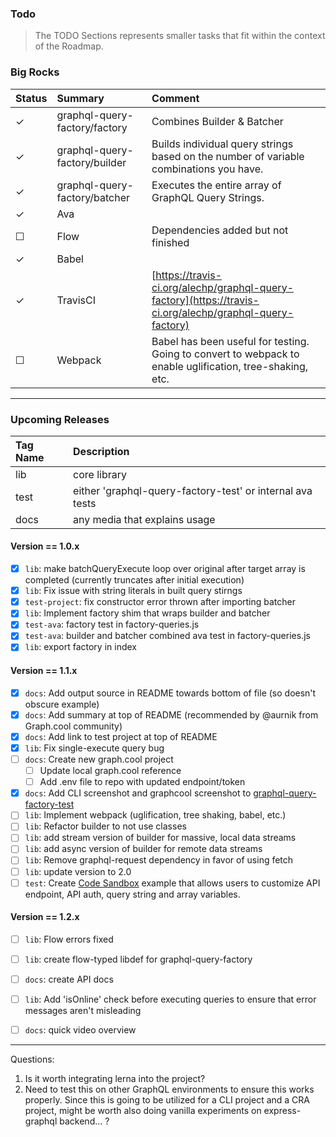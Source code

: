 ### Todo
> The TODO Sections represents smaller tasks that fit within the context of the Roadmap.

### Big Rocks
| Status | Summary | Comment |
|:-------|:---------|:--------|
| ✓ | graphql-query-factory/factory | Combines Builder & Batcher |
| ✓ | graphql-query-factory/builder | Builds individual query strings based on the number of variable combinations you have. |
| ✓ | graphql-query-factory/batcher | Executes the entire array of GraphQL Query Strings. |
| ✓ | Ava | |
| ☐ | Flow | Dependencies added but not finished |
| ✓ | Babel | |
| ✓ | TravisCI | [https://travis-ci.org/alechp/graphql-query-factory](https://travis-ci.org/alechp/graphql-query-factory)|
| ☐ | Webpack | Babel has been useful for testing. Going to convert to webpack to enable uglification, tree-shaking, etc. |

----------------------------------------------

### Upcoming Releases

| Tag Name | Description |
|:---------|:------------|
| lib | core library |
| test | either 'graphql-query-factory-test' or internal ava tests |
| docs | any media that explains usage |

#### Version == 1.0.x
* [x] `lib`: make batchQueryExecute loop over original after target array is completed (currently truncates after initial execution)
* [x] `lib`: Fix issue with string literals in built query stirngs
* [x] `test-project`: fix constructor error thrown after importing batcher
* [x] `lib`: Implement factory shim that wraps builder and batcher
* [x] `test-ava`: factory test in factory-queries.js
* [x] `test-ava`: builder and batcher combined ava test in factory-queries.js
* [x] `lib`: export factory in index

#### Version == 1.1.x
* [x] `docs`: Add output source in README towards bottom of file (so doesn't obscure example)
* [x] `docs`: Add summary at top of README (recommended by @aurnik from Graph.cool community)
* [x] `docs`: Add link to test project at top of README
* [x] `lib`: Fix single-execute query bug
* [ ] `docs`: Create new graph.cool project
  * [ ] Update local graph.cool reference
  * [ ] Add .env file to repo with updated endpoint/token
* [x] `docs`: Add CLI screenshot and graphcool screenshot to [graphql-query-factory-test](https://github.com/alechp/graphql-query-factory-test)
* [ ] `lib`: Implement webpack (uglification, tree shaking, babel, etc.)
* [ ] `lib`: Refactor builder to not use classes
* [ ] `lib`: add stream version of builder for massive, local data streams
* [ ] `lib`: add async version of builder for remote data streams
* [ ] `lib`: Remove graphql-request dependency in favor of using fetch
* [ ] `lib`: update version to 2.0
* [ ] `test`: Create [Code Sandbox](https://codesandbox.io/s/new) example that allows users to customize API endpoint, API auth, query string and array variables.

#### Version == 1.2.x
* [ ] `lib`: Flow errors fixed
* [ ] `lib`: create flow-typed libdef for graphql-query-factory
* [ ] `docs`: create API docs
* [ ] `lib`: Add 'isOnline' check before executing queries to ensure that error messages aren't misleading
* [ ] `docs`: quick video overview


-----

Questions:
1. Is it worth integrating lerna into the project?
2. Need to test this on other GraphQL environments to ensure this works properly. Since this is going to be utilized for a CLI project and a CRA project, might be worth also doing vanilla experiments on express-graphql backend... ?
